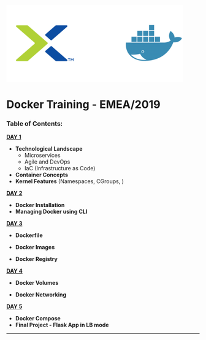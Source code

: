 ![logo.png](logo.png) 

# Docker Training - EMEA/2019



### **Table of Contents:**

[**DAY 1**](https://github.com/hutger/docker-training/tree/master/Day-1)

- **Technological Landscape**
  - Microservices
  - Agile and DevOps
  - IaC (Infrastructure as Code)
- **Container Concepts**
- **Kernel Features** (Namespaces, CGroups, )



[**DAY 2**](https://github.com/hutger/docker-training/tree/master/Day-2)

* **Docker Installation**
* **Managing Docker using CLI**



[**DAY 3**](https://github.com/hutger/docker-training/tree/master/Day-3)

* **Dockerfile**

* **Docker Images**

* **Docker Registry**

  

[**DAY 4**](https://github.com/hutger/docker-training/tree/master/Day-4)

* **Docker Volumes**

* **Docker Networking**

  

[**DAY 5**](https://github.com/hutger/docker-training/tree/master/Day-5)

* **Docker Compose**
* **Final Project - Flask App in LB mode**

___




